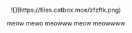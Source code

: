 <p align="center"> ![](https://files.catbox.moe/zfzftk.png) </p>
<p align="center"> meow mewo meowww meow meowwww </p>
